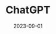 ---
title: ChatGPT
date: 2023-09-01
description: 
link: https://chat.openai.com/
pricing: 
tags: 
- Generative AI
- Tool
categories: 
- Content
- Design
- Development
---